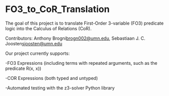 # FO3_to_CoR_Translation
The goal of this project is to translate First-Order 3-variable (FO3) predicate logic into the Calculus of Relations (CoR).

Contributors: Anthony Brogni<brogn002@umn.edu>, Sebastiaan J. C. Joosten<sjoosten@umn.edu>

Our project currently supports:

-FO3 Expressions (including terms with repeated arguments, such as the predicate R(x, x))

-COR Expressions (both typed and untyped)

-Automated testing with the z3-solver Python library
